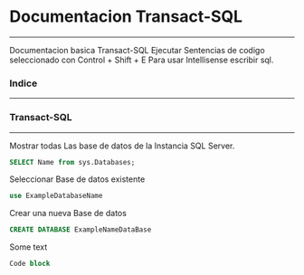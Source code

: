 # Documentacion Transact-SQL
------
Documentacion basica Transact-SQL
Ejecutar Sentencias de codigo seleccionado con Control + Shift + E
Para usar Intellisense escribir sql.

### Indice
------

### Transact-SQL
------
Mostrar todas Las base de datos de la Instancia SQL Server.
```sql
SELECT Name from sys.Databases;
```

Seleccionar Base de datos existente
```sql
use ExampleDatabaseName
```

Crear una nueva Base de datos
```sql
CREATE DATABASE ExampleNameDataBase
```

Some text
```sql
Code block
```